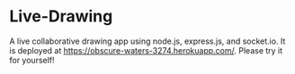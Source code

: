 # Live-Drawing

A live collaborative drawing app using node.js, express.js, and socket.io. It is deployed at https://obscure-waters-3274.herokuapp.com/. Please try it for yourself!
